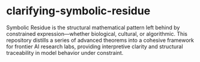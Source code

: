 # clarifying-symbolic-residue
Symbolic Residue is the structural mathematical pattern left behind by constrained expression—whether biological, cultural, or algorithmic. This repository distills a series of advanced theorems into a cohesive framework for frontier AI research labs, providing interpretive clarity and structural traceability in model behavior under constraint.
